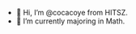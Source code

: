 - 👋 Hi, I’m @cocacoye from HITSZ.
- 🌱 I’m currently majoring in Math.

<!---
cocacoye/cocacoye is a ✨ special ✨ repository because its `README.md` (this file) appears on your GitHub profile.
You can click the Preview link to take a look at your changes.
--->
